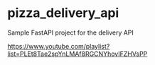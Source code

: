# pizza_delivery_api
Sample FastAPI project for the delivery API

https://www.youtube.com/playlist?list=PLEt8Tae2spYnLMAf8RGCNYhovIFZHVsPP